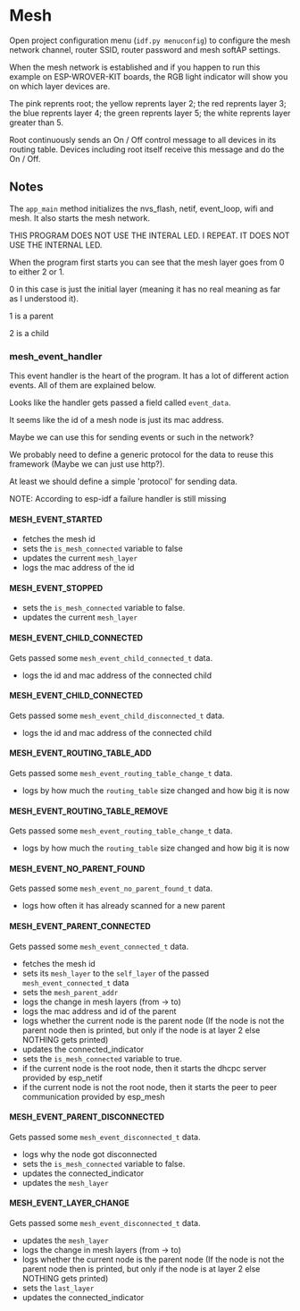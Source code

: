 # Mesh 
Open project configuration menu (`idf.py menuconfig`) to configure the mesh network channel, router SSID, router password and mesh softAP settings.

When the mesh network is established and if you happen to run this example on ESP-WROVER-KIT boards, the RGB light indicator will show you on which layer devices are.

The pink reprents root; the yellow reprents layer 2; the red reprents layer 3; the blue reprents layer 4; the green reprents layer 5; the white reprents layer greater than 5.

Root continuously sends an On / Off control message to all devices in its routing table. Devices including root itself receive this message and do the On / Off.


## Notes

The `app_main` method initializes the nvs_flash, netif, event_loop, wifi and mesh.
It also starts the mesh network.

THIS PROGRAM DOES NOT USE THE INTERAL LED. I REPEAT. IT DOES NOT USE THE INTERNAL LED.

When the program first starts you can see that the mesh layer goes from 0 to either 2 or 1.

0 in this case is just the initial layer (meaning it has no real meaning as far as I understood it).

1 is a parent

2 is a child

### mesh_event_handler

This event handler is the heart of the program. It has a lot of different action events. All of them are explained below.

Looks like the handler gets passed a field called `event_data`. 

It seems like the id of a mesh node is just its mac address.

Maybe we can use this for sending events or such in the network?

We probably need to define a generic protocol for the data to reuse this framework (Maybe we can just use http?).

At least we should define a simple 'protocol' for sending data.

NOTE: According to esp-idf a failure handler is still missing

#### MESH_EVENT_STARTED

* fetches the mesh id
* sets the `is_mesh_connected` variable to false
* updates the current `mesh_layer`
* logs the mac address of the id

#### MESH_EVENT_STOPPED

* sets the `is_mesh_connected` variable to false.
* updates the current `mesh_layer`

#### MESH_EVENT_CHILD_CONNECTED

Gets passed some `mesh_event_child_connected_t` data.

* logs the id and mac address of the connected child

#### MESH_EVENT_CHILD_CONNECTED

Gets passed some `mesh_event_child_disconnected_t` data.

* logs the id and mac address of the connected child

#### MESH_EVENT_ROUTING_TABLE_ADD

Gets passed some `mesh_event_routing_table_change_t` data.

* logs by how much the `routing_table` size changed and how big it is now

#### MESH_EVENT_ROUTING_TABLE_REMOVE

Gets passed some `mesh_event_routing_table_change_t` data.

* logs by how much the `routing_table` size changed and how big it is now

#### MESH_EVENT_NO_PARENT_FOUND

Gets passed some `mesh_event_no_parent_found_t` data.

* logs how often it has already scanned for a new parent

#### MESH_EVENT_PARENT_CONNECTED

Gets passed some `mesh_event_connected_t` data.

* fetches the mesh id 
* sets its `mesh_layer` to the `self_layer` of the passed `mesh_event_connected_t` data
* sets the `mesh_parent_addr`
* logs the change in mesh layers (from -> to)
* logs the mac address and id of the parent
* logs whether the current node is the parent node (If the node is not the parent node then <layer2> is printed, but only if the node is at layer 2 else NOTHING gets printed)
* updates the connected_indicator
* sets the `is_mesh_connected` variable to true.
* if the current node is the root node, then it starts the dhcpc server provided by esp_netif
* if the current node is not the root node, then it starts the peer to peer communication provided by esp_mesh

#### MESH_EVENT_PARENT_DISCONNECTED

Gets passed some `mesh_event_disconnected_t` data.

* logs why the node got disconnected
* sets the `is_mesh_connected` variable to false.
* updates the connected_indicator
* updates the `mesh_layer`

#### MESH_EVENT_LAYER_CHANGE

Gets passed some `mesh_event_disconnected_t` data.

* updates the `mesh_layer`
* logs the change in mesh layers (from -> to)
* logs whether the current node is the parent node (If the node is not the parent node then <layer2> is printed, but only if the node is at layer 2 else NOTHING gets printed)
* sets the `last_layer`
* updates the connected_indicator
